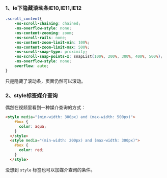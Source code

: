 ### 1、ie下隐藏滚动条IE10,IE11,IE12

```css
.scroll_content{
    -ms-scroll-chaining: chained;
    -ms-overflow-style: none;
    -ms-content-zooming: zoom;
    -ms-scroll-rails: none;
    -ms-content-zoom-limit-min: 100%;
    -ms-content-zoom-limit-max: 500%;
    -ms-scroll-snap-type: proximity;
    -ms-scroll-snap-points-x: snapList(100%, 200%, 300%, 400%, 500%);
    -ms-overflow-style: none;
    overflow: auto;
}
```
只是隐藏了滚动条，页面仍然可以滚动。

### 2、style标签媒介查询
偶然在视频里看到一种媒介查询的方式：
```html
<style media="(min-width: 300px) and (max-width: 500px)">
    #box {
      color: aqua;
    }
  </style>
  <style media="(min-width: 200px) and (max-width: 300px)">
    #box {
      color: red;
    }
  </style>
```
没想到 `style` 标签也可以加媒介查询的条件。
